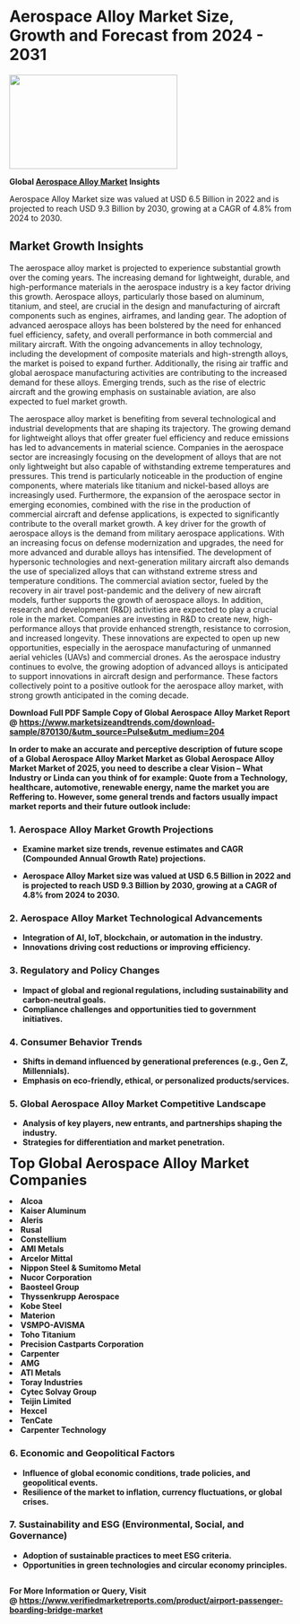<H1>Aerospace Alloy Market Size, Growth and Forecast from 2024 - 2031</H1><img class="aligncenter size-medium wp-image-584254" src="https://thirdeyenews.in/wp-content/uploads/2024/09/Global-Market-Research-300x168.jpeg" alt="" width="300" height="168" /><p><strong>Global&nbsp;<a href="https://www.marketsizeandtrends.com/download-sample/870130/&amp;utm_source=Pulse&amp;utm_medium=204">Aerospace Alloy Market</a> Insights</strong></p><p>Aerospace Alloy Market size was valued at USD 6.5 Billion in 2022 and is projected to reach USD 9.3 Billion by 2030, growing at a CAGR of 4.8% from 2024 to 2030.</p><p><h2>Market Growth Insights</h2> <p>The aerospace alloy market is projected to experience substantial growth over the coming years. The increasing demand for lightweight, durable, and high-performance materials in the aerospace industry is a key factor driving this growth. Aerospace alloys, particularly those based on aluminum, titanium, and steel, are crucial in the design and manufacturing of aircraft components such as engines, airframes, and landing gear. The adoption of advanced aerospace alloys has been bolstered by the need for enhanced fuel efficiency, safety, and overall performance in both commercial and military aircraft. With the ongoing advancements in alloy technology, including the development of composite materials and high-strength alloys, the market is poised to expand further. Additionally, the rising air traffic and global aerospace manufacturing activities are contributing to the increased demand for these alloys. Emerging trends, such as the rise of electric aircraft and the growing emphasis on sustainable aviation, are also expected to fuel market growth.</p> <p><strong></strong></p> <p>The aerospace alloy market is benefiting from several technological and industrial developments that are shaping its trajectory. The growing demand for lightweight alloys that offer greater fuel efficiency and reduce emissions has led to advancements in material science. Companies in the aerospace sector are increasingly focusing on the development of alloys that are not only lightweight but also capable of withstanding extreme temperatures and pressures. This trend is particularly noticeable in the production of engine components, where materials like titanium and nickel-based alloys are increasingly used. Furthermore, the expansion of the aerospace sector in emerging economies, combined with the rise in the production of commercial aircraft and defense applications, is expected to significantly contribute to the overall market growth. A key driver for the growth of aerospace alloys is the demand from military aerospace applications. With an increasing focus on defense modernization and upgrades, the need for more advanced and durable alloys has intensified. The development of hypersonic technologies and next-generation military aircraft also demands the use of specialized alloys that can withstand extreme stress and temperature conditions. The commercial aviation sector, fueled by the recovery in air travel post-pandemic and the delivery of new aircraft models, further supports the growth of aerospace alloys. In addition, research and development (R&D) activities are expected to play a crucial role in the market. Companies are investing in R&D to create new, high-performance alloys that provide enhanced strength, resistance to corrosion, and increased longevity. These innovations are expected to open up new opportunities, especially in the aerospace manufacturing of unmanned aerial vehicles (UAVs) and commercial drones. As the aerospace industry continues to evolve, the growing adoption of advanced alloys is anticipated to support innovations in aircraft design and performance. These factors collectively point to a positive outlook for the aerospace alloy market, with strong growth anticipated in the coming decade.</p> <p><strong></p><p><span class=""><strong>Download Full PDF Sample Copy of Global Aerospace Alloy Market Report</strong> @ <a href="https://www.marketsizeandtrends.com/download-sample/870130/&amp;utm_source=Pulse&amp;utm_medium=204" target="_blank">https://www.marketsizeandtrends.com/download-sample/870130/&amp;utm_source=Pulse&amp;utm_medium=204</a></span></p><p>In order to make an accurate and perceptive description of future scope of a Global&nbsp;Aerospace Alloy Market Market as Global&nbsp;Aerospace Alloy Market Market of 2025, you need to describe a clear Vision &ndash; What Industry or Linda can you think of for example: Quote from a Technology, healthcare, automotive, renewable energy, name the market you are Reffering to. However, some general trends and factors usually impact market reports and their future outlook include:</p><h3>1.&nbsp;<strong>Aerospace Alloy Market Growth Projections</strong></h3><ul><li>Examine market size trends, revenue estimates and CAGR (Compounded Annual Growth Rate) projections.</li><li><p>Aerospace Alloy Market size was valued at USD 6.5 Billion in 2022 and is projected to reach USD 9.3 Billion by 2030, growing at a CAGR of 4.8% from 2024 to 2030.</p></li></ul><h3>2.&nbsp;<strong>Aerospace Alloy Market Technological Advancements</strong></h3><ul><li>Integration of AI, IoT, blockchain, or automation in the industry.</li><li>Innovations driving cost reductions or improving efficiency.</li></ul><h3>3.&nbsp;<strong>Regulatory and Policy Changes</strong></h3><ul><li>Impact of global and regional regulations, including sustainability and carbon-neutral goals.</li><li>Compliance challenges and opportunities tied to government initiatives.</li></ul><h3>4.&nbsp;<strong>Consumer Behavior Trends</strong></h3><ul><li>Shifts in demand influenced by generational preferences (e.g., Gen Z, Millennials).</li><li>Emphasis on eco-friendly, ethical, or personalized products/services.</li></ul><h3>5.&nbsp;<strong>Global Aerospace Alloy Market Competitive Landscape</strong></h3><ul><li>Analysis of key players, new entrants, and partnerships shaping the industry.</li><li>Strategies for differentiation and market penetration.</li></ul><p data-pm-slice="1 1 []"><span style="color: inherit; font-family: inherit; font-size: 25px;">Top Global Aerospace Alloy Market Companies</span></p><div class="" data-test-id=""><p><li>Alcoa</li><li> Kaiser Aluminum</li><li> Aleris</li><li> Rusal</li><li> Constellium</li><li> AMI Metals</li><li> Arcelor Mittal</li><li> Nippon Steel & Sumitomo Metal</li><li> Nucor Corporation</li><li> Baosteel Group</li><li> Thyssenkrupp Aerospace</li><li> Kobe Steel</li><li> Materion</li><li> VSMPO-AVISMA</li><li> Toho Titanium</li><li> Precision Castparts Corporation</li><li> Carpenter</li><li> AMG</li><li> ATI Metals</li><li> Toray Industries</li><li> Cytec Solvay Group</li><li> Teijin Limited</li><li> Hexcel</li><li> TenCate</li><li> Carpenter Technology</li></p></div><h3>6.&nbsp;<strong>Economic and Geopolitical Factors</strong></h3><ul><li>Influence of global economic conditions, trade policies, and geopolitical events.</li><li>Resilience of the market to inflation, currency fluctuations, or global crises.</li></ul><h3>7.&nbsp;<strong>Sustainability and ESG (Environmental, Social, and Governance)</strong></h3><ul><li>Adoption of sustainable practices to meet ESG criteria.</li><li>Opportunities in green technologies and circular economy principles.</li></ul><h2><strong style="font-size: 14px;">For More Information or Query, Visit @&nbsp;</strong><a style="background-color: #ffffff; font-size: 14px;" href="https://www.marketsizeandtrends.com/report/aerospace-alloy-market/" target="_blank">https://www.verifiedmarketreports.com/product/airport-passenger-boarding-bridge-market</a></h2>
